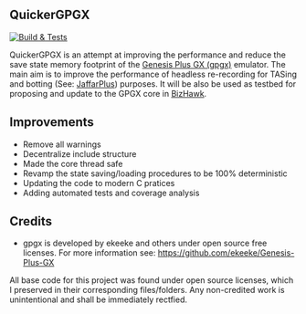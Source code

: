 QuickerGPGX
--------------

[![Build & Tests](https://github.com/SergioMartin86/quickerGPGX/actions/workflows/make.yml/badge.svg)](https://github.com/SergioMartin86/quickerGPGX/actions/workflows/make.yml)


QuickerGPGX is an attempt at improving the performance and reduce the save state memory footprint of the [Genesis Plus GX (gpgx)](https://github.com/ekeeke/Genesis-Plus-GX) emulator. The main aim is to improve the performance of headless re-recording for TASing and botting (See: [JaffarPlus](https://github.com/SergioMartin86/jaffarPlus)) purposes. It will be also be used as testbed for proposing and update to the GPGX core in [BizHawk](https://github.com/TASEmulators/BizHawk).

Improvements
-------------

- Remove all warnings
- Decentralize include structure
- Made the core thread safe
- Revamp the state saving/loading procedures to be 100% deterministic
- Updating the code to modern C pratices
- Adding automated tests and coverage analysis
  
Credits
---------

- gpgx is developed by ekeeke and others under open source free licenses. For more information see: https://github.com/ekeeke/Genesis-Plus-GX

All base code for this project was found under open source licenses, which I preserved in their corresponding files/folders. Any non-credited work is unintentional and shall be immediately rectfied.

